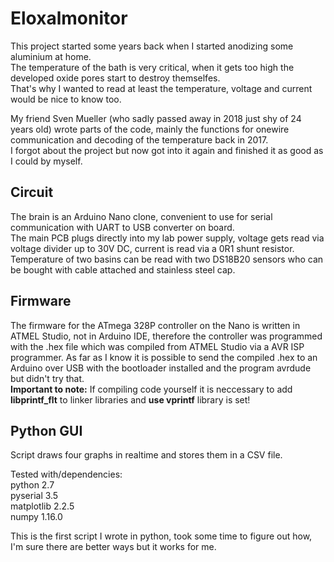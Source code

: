 # Eloxalmonitor  

This project started some years back when I started anodizing some aluminium at home.  
The temperature of the bath is very critical, when it gets too high the developed oxide pores start to destroy themselfes.  
That's why I wanted to read at least the temperature, voltage and current would be nice to know too.  

My friend Sven Mueller (who sadly passed away in 2018 just shy of 24 years old) wrote parts of the code, mainly the functions for onewire communication and decoding of the temperature back in 2017.  
I forgot about the project but now got into it again and finished it as good as I could by myself.  


## Circuit  

The brain is an Arduino Nano clone, convenient to use for serial communication with UART to USB converter on board.  
The main PCB plugs directly into my lab power supply, voltage gets read via voltage divider up to 30V DC, current is read via a 0R1 shunt resistor.  
Temperature of two basins can be read with two DS18B20 sensors who can be bought with cable attached and stainless steel cap.  


## Firmware 

The firmware for the ATmega 328P controller on the Nano is written in ATMEL Studio, not in Arduino IDE, therefore the controller was programmed with the .hex file which was compiled from ATMEL Studio via a AVR ISP programmer.
As far as I know it is possible to send the compiled .hex to an Arduino over USB with the bootloader installed and the program avrdude but didn't try that.  
**Important to note:** If compiling code yourself it is neccessary to add **libprintf_flt** to linker libraries and **use vprintf** library is set!


## Python GUI  

Script draws four graphs in realtime and stores them in a CSV file.  

Tested with/dependencies:  
python 2.7  
pyserial 3.5  
matplotlib 2.2.5  
numpy 1.16.0  

This is the first script I wrote in python, took some time to figure out how, I'm sure there are better ways but it works for me.  
